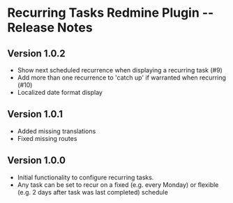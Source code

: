# Recurring Tasks Redmine Plugin -- Release Notes

## Version 1.0.2

* Show next scheduled recurrence when displaying a recurring task (#9)
* Add more than one recurrence to 'catch up' if warranted when recurring (#10)
* Localized date format display

## Version 1.0.1

* Added missing translations
* Fixed missing routes

## Version 1.0.0

* Initial functionality to configure recurring tasks. 
* Any task can be set to recur on a fixed (e.g. every Monday) 
  or flexible (e.g. 2 days after task was last completed) schedule